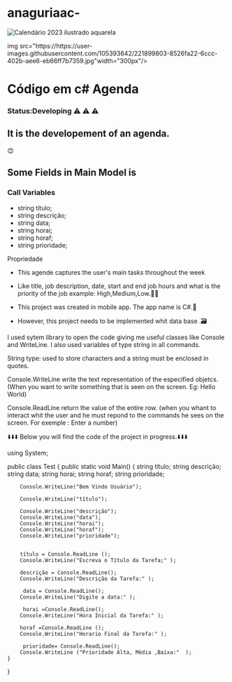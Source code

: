 # anaguriaac-


	
![Calendário 2023 ilustrado aquarela ](https://user-images.githubusercontent.com/105393642/221899803-8526fa22-6ccc-402b-aee6-eb66ff7b7359.jpg)
<div aling-"center">
img src="https://https://user-images.githubusercontent.com/105393642/221899803-8526fa22-6ccc-402b-aee6-eb66ff7b7359.jpg"width="300px"/>
</div>

<h1>Código em c# Agenda </h1>
<h3>Status:Developing ⚠️ ⚠️ ⚠️</h3>
 
<h2>It is the developement of an agenda.</h2>😊

## Some Fields in Main Model is 


### Call Variables
* string título;
* string descrição;
* string data;
* string horai;
* string horaf;
* string prioridade;

<h> Propriedade </h2> <br>

* This agende captures the user's main tasks throughout the week
* Like title, job description, date, start and end job hours and what is
  the priority of the job example: High,Medium,Low.📅📅 

* This project was created in mobile app. The app name is C#.📱
* However, this project needs to be implemented whit data base .🗃️ <br>

I used sytem library to open the code
giving me useful classes like Console and WriteLine.
I also used variables of type string in all commands.

String type: used to store characters and a string must be enclosed in quotes.

Console.WriteLine write the text representation of the especified objetcs. 
(When you want to write something that is seen on the screen. Eg: Hello World)

Console.ReadLine return the value of the entire row.
(when you whant to interact whit the user and he must repond to the 
commands he sees on the screen. For exemple : Enter a number)


⬇️⬇️⬇️ Below you will find the code of the project in progress.⬇️⬇️⬇️


 using System;

public class Test
{
	public static void Main()
	{
		 string título;
		 string descrição;
		 string data;
		 string horai;
		 string horaf;
		 string prioridade;
		
		Console.WriteLine("Bem Vindo Usuário");
		
		Console.WriteLine("título");
		
		Console.WriteLine("descrição");
		Console.WriteLine("data");
		Console.WriteLine("horai");
		Console.WriteLine("horaf");
		Console.WriteLine("prioridade");
		
		
		título = Console.ReadLine ();
		Console.WriteLine("Escreva o Título da Tarefa;" );
		
		descrição = Console.ReadLine();
		Console.WriteLine("Descrição da Tarefa:" );
		
		 data = Console.ReadLine();
		Console.WriteLine("Digite a data:" );
		
		 horai =Console.ReadLine();
		Console.WriteLine("Hora Inicial da Tarefa:" );
		
		horaf =Console.ReadLine ();
		Console.WriteLine("Horario Final da Tarefa:" );
		
		 prioridade= Console.ReadLine();
		Console.WriteLine ("Prioridade Alta, Média ,Baixa:"  );
	}
}

